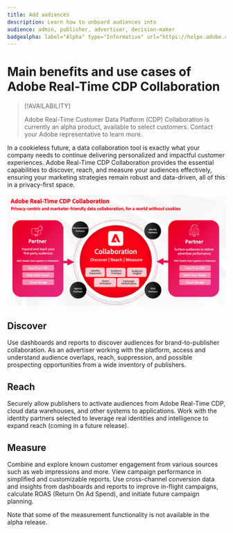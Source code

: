 ```yaml
---
title: Add audiences
description: Learn how to onboard audiences into 
audience: admin, publisher, advertiser, decision-maker
badgealpha: label="Alpha" type="Informative" url="https://helpx.adobe.com/legal/product-descriptions/real-time-customer-data-platform-b2b-edition-prime-and-ultimate-packages.html newtab=true"
---
```


# Main benefits and use cases of Adobe Real-Time CDP Collaboration

>[!AVAILABILITY]
>
>Adobe Real-Time Customer Data Platform (CDP) Collaboration is currently an alpha product, available to select customers. Contact your Adobe representative to learn more. 

In a cookieless future, a data collaboration tool is exactly what your company needs to continue delivering personalized and impactful customer experiences. Adobe Real-Time CDP Collaboration provides the essential capabilities to discover, reach, and measure your audiences effectively, ensuring your marketing strategies remain robust and data-driven, all of this in a privacy-first space.

![Benefits and use cases of Real-Time CDP Collaboration](/help/assets/benefits-use-cases/benefits-use-cases.png)

## Discover

Use dashboards and reports to discover audiences for brand-to-publisher collaboration.
As an advertiser working with the platform, access and understand audience overlaps, reach, suppression, and possible prospecting opportunities from a wide inventory of publishers.

## Reach

Securely allow publishers to activate audiences from Adobe Real-Time CDP, cloud data warehouses, and other systems to applications.
Work with the identity partners selected to leverage real identities and intelligence to expand reach (coming in a future release).

## Measure

Combine and explore known customer engagement from various sources such as web impressions and more.
View campaign performance in simplified and customizable reports.
Use cross-channel conversion data and insights from dashboards and reports to improve in-flight campaigns, calculate ROAS (Return On Ad Spend), and initiate future campaign planning.

Note that some of the measurement functionality is not available in the alpha release.
